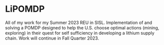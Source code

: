 # LiPOMDP
All of my work for my Summer 2023 REU in SISL. Implementation of and solving a POMDP designed to help the U.S. choose optimal actions (mining, exploring) in their quest
for self sufficiency in developing a lithium supply chain. Work will continue in Fall Quarter 2023. 
